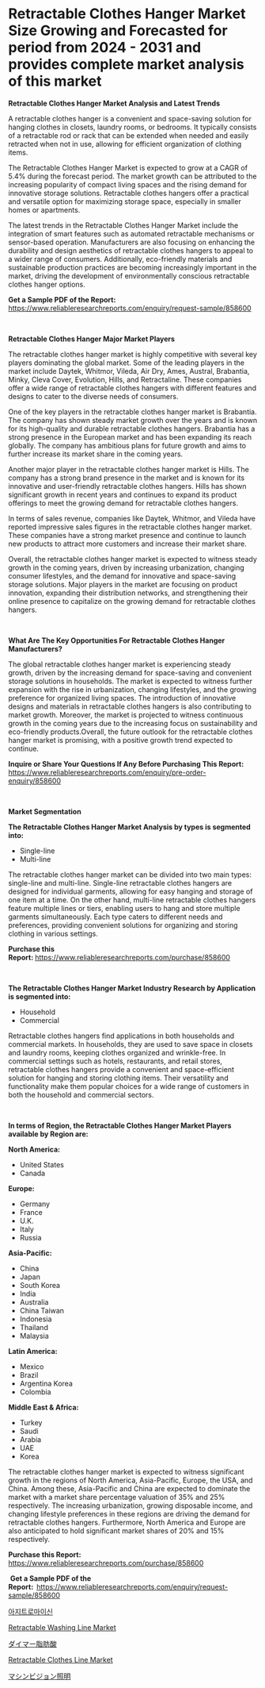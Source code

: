 <p><h1>Retractable Clothes Hanger Market Size Growing and Forecasted for period from 2024 - 2031 and provides complete market analysis of this market</h1></p><p><strong>Retractable Clothes Hanger Market Analysis and Latest Trends</strong></p>
<p><p>A retractable clothes hanger is a convenient and space-saving solution for hanging clothes in closets, laundry rooms, or bedrooms. It typically consists of a retractable rod or rack that can be extended when needed and easily retracted when not in use, allowing for efficient organization of clothing items.</p><p>The Retractable Clothes Hanger Market is expected to grow at a CAGR of 5.4% during the forecast period. The market growth can be attributed to the increasing popularity of compact living spaces and the rising demand for innovative storage solutions. Retractable clothes hangers offer a practical and versatile option for maximizing storage space, especially in smaller homes or apartments.</p><p>The latest trends in the Retractable Clothes Hanger Market include the integration of smart features such as automated retractable mechanisms or sensor-based operation. Manufacturers are also focusing on enhancing the durability and design aesthetics of retractable clothes hangers to appeal to a wider range of consumers. Additionally, eco-friendly materials and sustainable production practices are becoming increasingly important in the market, driving the development of environmentally conscious retractable clothes hanger options.</p></p>
<p><strong>Get a Sample PDF of the Report:&nbsp;</strong> <a href="https://www.reliableresearchreports.com/enquiry/request-sample/858600">https://www.reliableresearchreports.com/enquiry/request-sample/858600</a></p>
<p>&nbsp;</p>
<p><strong>Retractable Clothes Hanger Major Market Players</strong></p>
<p><p>The retractable clothes hanger market is highly competitive with several key players dominating the global market. Some of the leading players in the market include Daytek, Whitmor, Vileda, Air Dry, Ames, Austral, Brabantia, Minky, Cleva Cover, Evolution, Hills, and Retractaline. These companies offer a wide range of retractable clothes hangers with different features and designs to cater to the diverse needs of consumers.</p><p>One of the key players in the retractable clothes hanger market is Brabantia. The company has shown steady market growth over the years and is known for its high-quality and durable retractable clothes hangers. Brabantia has a strong presence in the European market and has been expanding its reach globally. The company has ambitious plans for future growth and aims to further increase its market share in the coming years.</p><p>Another major player in the retractable clothes hanger market is Hills. The company has a strong brand presence in the market and is known for its innovative and user-friendly retractable clothes hangers. Hills has shown significant growth in recent years and continues to expand its product offerings to meet the growing demand for retractable clothes hangers.</p><p>In terms of sales revenue, companies like Daytek, Whitmor, and Vileda have reported impressive sales figures in the retractable clothes hanger market. These companies have a strong market presence and continue to launch new products to attract more customers and increase their market share.</p><p>Overall, the retractable clothes hanger market is expected to witness steady growth in the coming years, driven by increasing urbanization, changing consumer lifestyles, and the demand for innovative and space-saving storage solutions. Major players in the market are focusing on product innovation, expanding their distribution networks, and strengthening their online presence to capitalize on the growing demand for retractable clothes hangers.</p></p>
<p>&nbsp;</p>
<p><strong>What Are The Key Opportunities For Retractable Clothes Hanger Manufacturers?</strong></p>
<p><p>The global retractable clothes hanger market is experiencing steady growth, driven by the increasing demand for space-saving and convenient storage solutions in households. The market is expected to witness further expansion with the rise in urbanization, changing lifestyles, and the growing preference for organized living spaces. The introduction of innovative designs and materials in retractable clothes hangers is also contributing to market growth. Moreover, the market is projected to witness continuous growth in the coming years due to the increasing focus on sustainability and eco-friendly products.Overall, the future outlook for the retractable clothes hanger market is promising, with a positive growth trend expected to continue.</p></p>
<p><strong>Inquire or Share Your Questions If Any Before Purchasing This Report:</strong> <a href="https://www.reliableresearchreports.com/enquiry/pre-order-enquiry/858600">https://www.reliableresearchreports.com/enquiry/pre-order-enquiry/858600</a></p>
<p>&nbsp;</p>
<p><strong>Market Segmentation</strong></p>
<p><strong>The Retractable Clothes Hanger Market Analysis by types is segmented into:</strong></p>
<p><ul><li>Single-line</li><li>Multi-line</li></ul></p>
<p><p>The retractable clothes hanger market can be divided into two main types: single-line and multi-line. Single-line retractable clothes hangers are designed for individual garments, allowing for easy hanging and storage of one item at a time. On the other hand, multi-line retractable clothes hangers feature multiple lines or tiers, enabling users to hang and store multiple garments simultaneously. Each type caters to different needs and preferences, providing convenient solutions for organizing and storing clothing in various settings.</p></p>
<p><strong>Purchase this Report:&nbsp;</strong><a href="https://www.reliableresearchreports.com/purchase/858600">https://www.reliableresearchreports.com/purchase/858600</a></p>
<p>&nbsp;</p>
<p><strong>The Retractable Clothes Hanger Market Industry Research by Application is segmented into:</strong></p>
<p><ul><li>Household</li><li>Commercial</li></ul></p>
<p><p>Retractable clothes hangers find applications in both households and commercial markets. In households, they are used to save space in closets and laundry rooms, keeping clothes organized and wrinkle-free. In commercial settings such as hotels, restaurants, and retail stores, retractable clothes hangers provide a convenient and space-efficient solution for hanging and storing clothing items. Their versatility and functionality make them popular choices for a wide range of customers in both the household and commercial sectors.</p></p>
<p>&nbsp;</p>
<p><strong>In terms of Region, the Retractable Clothes Hanger Market Players available by Region are:</strong></p>
<p>
    <p> <strong> North America: </strong>
        <ul>
            <li>United States</li>
            <li>Canada</li>
        </ul>
        </p> 
    <p> <strong> Europe: </strong>
        <ul>
            <li>Germany</li>
            <li>France</li>
            <li>U.K.</li>
            <li>Italy</li>
            <li>Russia</li>
        </ul>
        </p> 
    <p> <strong> Asia-Pacific: </strong>
        <ul>
            <li>China</li>
            <li>Japan</li>
            <li>South Korea</li>
            <li>India</li>
            <li>Australia</li>
            <li>China Taiwan</li>
            <li>Indonesia</li>
            <li>Thailand</li>
            <li>Malaysia</li>
        </ul>
        </p> 
    <p> <strong> Latin America: </strong>
        <ul>
            <li>Mexico</li>
            <li>Brazil</li>
            <li>Argentina Korea</li>
            <li>Colombia</li>
        </ul>
        </p> 
    <p> <strong> Middle East & Africa: </strong>
        <ul>
            <li>Turkey</li>
            <li>Saudi</li>
            <li>Arabia</li>
            <li>UAE</li>
            <li>Korea</li>
        </ul>
    </p>
    </p>
<p><p>The retractable clothes hanger market is expected to witness significant growth in the regions of North America, Asia-Pacific, Europe, the USA, and China. Among these, Asia-Pacific and China are expected to dominate the market with a market share percentage valuation of 35% and 25% respectively. The increasing urbanization, growing disposable income, and changing lifestyle preferences in these regions are driving the demand for retractable clothes hangers. Furthermore, North America and Europe are also anticipated to hold significant market shares of 20% and 15% respectively.</p></p>
<p><strong>Purchase this Report: </strong><a href="https://www.reliableresearchreports.com/purchase/858600">https://www.reliableresearchreports.com/purchase/858600</a></p>
<p>&nbsp;<strong>Get a Sample PDF of the Report:&nbsp;&nbsp;</strong><a href="https://www.reliableresearchreports.com/enquiry/request-sample/858600">https://www.reliableresearchreports.com/enquiry/request-sample/858600</a></p>
<p><strong></strong></p>
<p><p><a href="https://github.com/khytkeqagplkzqvh/Market-Research-Report-List-1/blob/main/28409902895.md">아지트로마이신</a></p><p><a href="https://github.com/Airanohannonzb68e5pb53oc1/Market-Research-Report-List-1/blob/main/retractable-washing-line-market.md">Retractable Washing Line Market</a></p><p><a href="https://github.com/bucuel854722/Market-Research-Report-List-1/blob/main/10838493263.md">ダイマー脂肪酸</a></p><p><a href="https://github.com/fiixsa/Market-Research-Report-List-1/blob/main/retractable-clothes-line-market.md">Retractable Clothes Line Market</a></p><p><a href="https://github.com/xemfu2379520/Market-Research-Report-List-1/blob/main/16254953262.md">マシンビジョン照明</a></p></p>